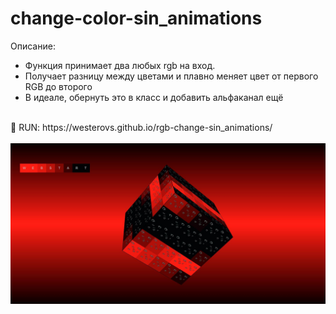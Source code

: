 # change-color-sin_animations
Описание:
<br>
* Функция принимает два любых rgb на вход.
* Получает разницу между цветами и плавно меняет цвет от первого RGB до второго
* В идеале, обернуть это в класс и добавить альфаканал ещё
<br>
🚀 RUN: https://westerovs.github.io/rgb-change-sin_animations/
<br>
<br>
<img src="cover_.jpg">

